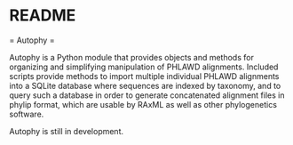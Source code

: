 # README

= Autophy =

Autophy is a Python module that provides objects and methods for organizing and simplifying manipulation of PHLAWD alignments. Included scripts provide methods to import multiple individual PHLAWD alignments into a SQLite database where sequences are indexed by taxonomy, and to query such a database in order to generate concatenated alignment files in phylip format, which are usable by RAxML as well as other phylogenetics software.

Autophy is still in development.